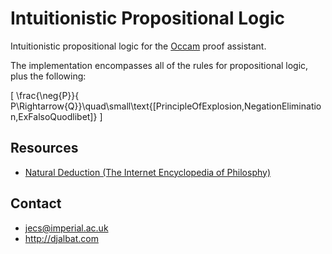 # Intuitionistic Propositional Logic

Intuitionistic propositional logic for the [Occam](http://djalbat.com/occam) proof assistant.

The implementation encompasses all of the rules for propositional logic, plus the following:

\[
\frac{\neg{P}}{
P\Rightarrow{Q}}\quad\small\text{[PrincipleOfExplosion,NegationElimination,ExFalsoQuodlibet]}
\]

## Resources

* [Natural Deduction (The Internet Encyclopedia of Philosphy)](http://www.iep.utm.edu/nat-ded/#H4)

## Contact

* jecs@imperial.ac.uk
* http://djalbat.com
